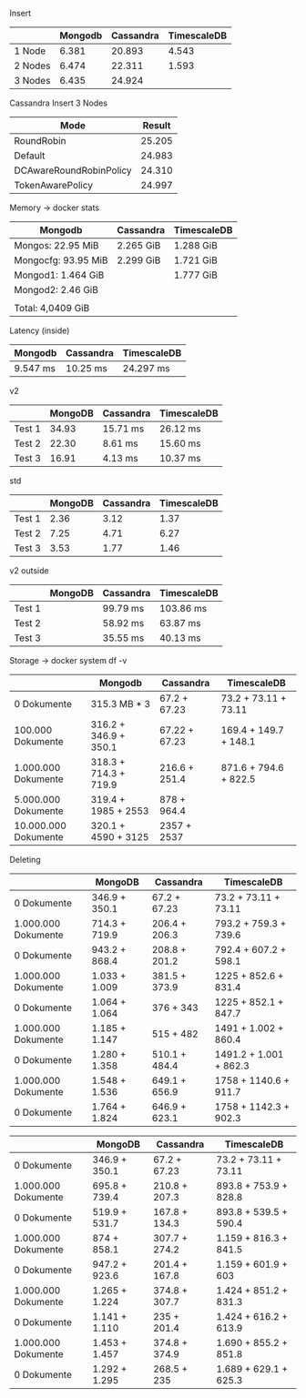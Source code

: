 Insert

|         | Mongodb | Cassandra | TimescaleDB |
| ------- | ------- | --------- | ----------- |
| 1 Node  | 6.381   | 20.893    | 4.543       |
| 2 Nodes | 6.474   | 22.311    | 1.593       |
| 3 Nodes | 6.435   | 24.924    |             |

Cassandra Insert 3 Nodes

| Mode                    | Result |
| ----------------------- | ------ |
| RoundRobin              | 25.205 |
| Default                 | 24.983 |
| DCAwareRoundRobinPolicy | 24.310 |
| TokenAwarePolicy        | 24.997 |

Memory
-> docker stats

| Mongodb             | Cassandra | TimescaleDB |
| ------------------- | --------- | ----------- |
| Mongos: 22.95 MiB   | 2.265 GiB | 1.288 GiB   |
| Mongocfg: 93.95 MiB | 2.299 GiB | 1.721 GiB   |
| Mongod1: 1.464 GiB  |           | 1.777 GiB   |
| Mongod2: 2.46 GiB   |           |             |
|                     |           |             |
| Total: 4,0409 GiB   |           |             |

Latency (inside)

| Mongodb  | Cassandra | TimescaleDB |
| -------- | --------- | ----------- |
| 9.547 ms | 10.25 ms  | 24.297 ms   |

v2

|        | MongoDB | Cassandra | TimescaleDB |
| ------ | ------- | --------- | ----------- |
| Test 1 | 34.93   | 15.71 ms  | 26.12 ms    |
| Test 2 | 22.30   | 8.61 ms   | 15.60 ms    |
| Test 3 | 16.91   | 4.13 ms   | 10.37 ms    |

std

|        | MongoDB | Cassandra | TimescaleDB |
| ------ | ------- | --------- | ----------- |
| Test 1 | 2.36    | 3.12      | 1.37        |
| Test 2 | 7.25    | 4.71      | 6.27        |
| Test 3 | 3.53    | 1.77      | 1.46        |

v2 outside

|        | MongoDB | Cassandra | TimescaleDB |
| ------ | ------- | --------- | ----------- |
| Test 1 |         | 99.79 ms  | 103.86 ms   |
| Test 2 |         | 58.92 ms  | 63.87 ms    |
| Test 3 |         | 35.55 ms  | 40.13 ms    |

Storage
-> docker system df -v

|                      | Mongodb               | Cassandra     | TimescaleDB           |
| -------------------- | --------------------- | ------------- | --------------------- |
| 0 Dokumente          | 315.3 MB \* 3         | 67.2 + 67.23  | 73.2 + 73.11 + 73.11  |
| 100.000 Dokumente    | 316.2 + 346.9 + 350.1 | 67.22 + 67.23 | 169.4 + 149.7 + 148.1 |
| 1.000.000 Dokumente  | 318.3 + 714.3 + 719.9 | 216.6 + 251.4 | 871.6 + 794.6 + 822.5 |
| 5.000.000 Dokumente  | 319.4 + 1985 + 2553   | 878 + 964.4   |                       |
| 10.000.000 Dokumente | 320.1 + 4590 + 3125   | 2357 + 2537   |                       |

Deleting

|                     | MongoDB       | Cassandra     | TimescaleDB            |
| ------------------- | ------------- | ------------- | ---------------------- |
| 0 Dokumente         | 346.9 + 350.1 | 67.2 + 67.23  | 73.2 + 73.11 + 73.11   |
| 1.000.000 Dokumente | 714.3 + 719.9 | 206.4 + 206.3 | 793.2 + 759.3 + 739.6  |
| 0 Dokumente         | 943.2 + 868.4 | 208.8 + 201.2 | 792.4 + 607.2 + 598.1  |
| 1.000.000 Dokumente | 1.033 + 1.009 | 381.5 + 373.9 | 1225 + 852.6 + 831.4   |
| 0 Dokumente         | 1.064 + 1.064 | 376 + 343     | 1225 + 852.1 + 847.7   |
| 1.000.000 Dokumente | 1.185 + 1.147 | 515 + 482     | 1491 + 1.002 + 860.4   |
| 0 Dokumente         | 1.280 + 1.358 | 510.1 + 484.4 | 1491.2 + 1.001 + 862.3 |
| 1.000.000 Dokumente | 1.548 + 1.536 | 649.1 + 656.9 | 1758 + 1140.6 + 911.7  |
| 0 Dokumente         | 1.764 + 1.824 | 646.9 + 623.1 | 1758 + 1142.3 + 902.3  |

|                     | MongoDB       | Cassandra     | TimescaleDB           |
| ------------------- | ------------- | ------------- | --------------------- |
| 0 Dokumente         | 346.9 + 350.1 | 67.2 + 67.23  | 73.2 + 73.11 + 73.11  |
| 1.000.000 Dokumente | 695.8 + 739.4 | 210.8 + 207.3 | 893.8 + 753.9 + 828.8 |
| 0 Dokumente         | 519.9 + 531.7 | 167.8 + 134.3 | 893.8 + 539.5 + 590.4 |
| 1.000.000 Dokumente | 874 + 858.1   | 307.7 + 274.2 | 1.159 + 816.3 + 841.5 |
| 0 Dokumente         | 947.2 + 923.6 | 201.4 + 167.8 | 1.159 + 601.9 + 603   |
| 1.000.000 Dokumente | 1.265 + 1.224 | 374.8 + 307.7 | 1.424 + 851.2 + 831.3 |
| 0 Dokumente         | 1.141 + 1.110 | 235 + 201.4   | 1.424 + 616.2 + 613.9 |
| 1.000.000 Dokumente | 1.453 + 1.457 | 374.8 + 374.9 | 1.690 + 855.2 + 851.8 |
| 0 Dokumente         | 1.292 + 1.295 | 268.5 + 235   | 1.689 + 629.1 + 625.3 |
